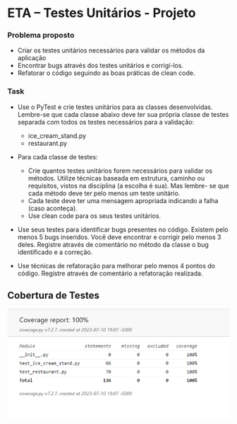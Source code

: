 # ETA – Testes Unitários - Projeto

### Problema proposto
* Criar os testes unitários necessários para validar os métodos da aplicação
* Encontrar bugs através dos testes unitários e corrigí-los.
* Refatorar o código seguindo as boas práticas de clean code.

### Task
* Use o PyTest e crie testes unitários para as classes desenvolvidas. Lembre-se que cada classe abaixo deve ter sua própria classe de testes separada com todos os testes
necessários para a validação:
  - ice_cream_stand.py
  - restaurant.py

* Para cada classe de testes:
  - Crie quantos testes unitários forem necessários para validar os métodos. Utilize técnicas baseada em estrutura, caminho ou requisitos, vistos na disciplina (a escolha é sua). Mas lembre- se que cada método deve ter pelo menos um teste unitário.
  - Cada teste deve ter uma mensagem apropriada indicando a falha (caso aconteça).
  - Use clean code para os seus testes unitários.

* Use seus testes para identificar bugs presentes no código. Existem pelo menos 5 bugs
inseridos. Você deve encontrar e corrigir pelo menos 3 deles. Registre através de
comentário no método da classe o bug identificado e a correção.
* Use técnicas de refatoração para melhorar pelo menos 4 pontos do código. Registre
através de comentário a refatoração realizada.

## Cobertura de Testes

![Cobertura](/doc/images/coverage.PNG)
